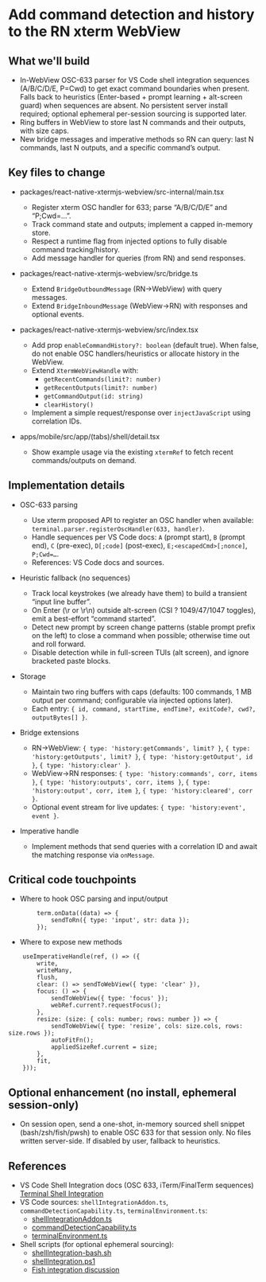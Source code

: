 # Add command detection and history to the RN xterm WebView

## What we'll build

- In-WebView OSC-633 parser for VS Code shell integration sequences (A/B/C/D/E,
  P=Cwd) to get exact command boundaries when present. Falls back to heuristics
  (Enter-based + prompt learning + alt-screen guard) when sequences are absent.
  No persistent server install required; optional ephemeral per-session sourcing
  is supported later.
- Ring buffers in WebView to store last N commands and their outputs, with size
  caps.
- New bridge messages and imperative methods so RN can query: last N commands,
  last N outputs, and a specific command’s output.

## Key files to change

- packages/react-native-xtermjs-webview/src-internal/main.tsx
  - Register xterm OSC handler for 633; parse “A/B/C/D/E” and “P;Cwd=…”.
  - Track command state and outputs; implement a capped in-memory store.
  - Respect a runtime flag from injected options to fully disable command
    tracking/history.
  - Add message handler for queries (from RN) and send responses.

- packages/react-native-xtermjs-webview/src/bridge.ts
  - Extend `BridgeOutboundMessage` (RN→WebView) with query messages.
  - Extend `BridgeInboundMessage` (WebView→RN) with responses and optional
    events.

- packages/react-native-xtermjs-webview/src/index.tsx
  - Add prop `enableCommandHistory?: boolean` (default true). When false, do not
    enable OSC handlers/heuristics or allocate history in the WebView.
  - Extend `XtermWebViewHandle` with:
    - `getRecentCommands(limit?: number)`
    - `getRecentOutputs(limit?: number)`
    - `getCommandOutput(id: string)`
    - `clearHistory()`
  - Implement a simple request/response over `injectJavaScript` using
    correlation IDs.

- apps/mobile/src/app/(tabs)/shell/detail.tsx
  - Show example usage via the existing `xtermRef` to fetch recent
    commands/outputs on demand.

## Implementation details

- OSC-633 parsing
  - Use xterm proposed API to register an OSC handler when available:
    `terminal.parser.registerOscHandler(633, handler)`.
  - Handle sequences per VS Code docs: `A` (prompt start), `B` (prompt end), `C`
    (pre-exec), `D[;code]` (post-exec), `E;<escapedCmd>[;nonce]`, `P;Cwd=…`.
  - References: VS Code docs and sources.

- Heuristic fallback (no sequences)
  - Track local keystrokes (we already have them) to build a transient “input
    line buffer”.
  - On Enter (\r or \r\n) outside alt-screen (CSI ? 1049/47/1047 toggles), emit
    a best-effort “command started”.
  - Detect new prompt by screen change patterns (stable prompt prefix on the
    left) to close a command when possible; otherwise time out and roll forward.
  - Disable detection while in full-screen TUIs (alt screen), and ignore
    bracketed paste blocks.

- Storage
  - Maintain two ring buffers with caps (defaults: 100 commands, 1 MB output per
    command; configurable via injected options later).
  - Each entry:
    `{ id, command, startTime, endTime?, exitCode?, cwd?, outputBytes[] }`.

- Bridge extensions
  - RN→WebView: `{ type: 'history:getCommands', limit? }`,
    `{ type: 'history:getOutputs', limit? }`,
    `{ type: 'history:getOutput', id }`, `{ type: 'history:clear' }`.
  - WebView→RN responses: `{ type: 'history:commands', corr, items }`,
    `{ type: 'history:outputs', corr, items }`,
    `{ type: 'history:output', corr, item }`,
    `{ type: 'history:cleared', corr }`.
  - Optional event stream for live updates: `{ type: 'history:event', event }`.

- Imperative handle
  - Implement methods that send queries with a correlation ID and await the
    matching response via `onMessage`.

## Critical code touchpoints

- Where to hook OSC parsing and input/output

```150:176:packages/react-native-xtermjs-webview/src-internal/main.tsx
		term.onData((data) => {
			sendToRn({ type: 'input', str: data });
		});
```

- Where to expose new methods

```231:246:packages/react-native-xtermjs-webview/src/index.tsx
	useImperativeHandle(ref, () => ({
		write,
		writeMany,
		flush,
		clear: () => sendToWebView({ type: 'clear' }),
		focus: () => {
			sendToWebView({ type: 'focus' });
			webRef.current?.requestFocus();
		},
		resize: (size: { cols: number; rows: number }) => {
			sendToWebView({ type: 'resize', cols: size.cols, rows: size.rows });
			autoFitFn();
			appliedSizeRef.current = size;
		},
		fit,
	}));
```

## Optional enhancement (no install, ephemeral session-only)

- On session open, send a one-shot, in-memory sourced shell snippet
  (bash/zsh/fish/pwsh) to enable OSC 633 for that session only. No files written
  server-side. If disabled by user, fallback to heuristics.

## References

- VS Code Shell Integration docs (OSC 633, iTerm/FinalTerm sequences)
  [Terminal Shell Integration](https://code.visualstudio.com/docs/terminal/shell-integration)
- VS Code sources: `shellIntegrationAddon.ts`, `commandDetectionCapability.ts`,
  `terminalEnvironment.ts`:
  - [shellIntegrationAddon.ts](https://github.com/microsoft/vscode/blob/main/src/vs/platform/terminal/common/xterm/shellIntegrationAddon.ts)
  - [commandDetectionCapability.ts](https://github.com/microsoft/vscode/blob/main/src/vs/platform/terminal/common/capabilities/commandDetectionCapability.ts)
  - [terminalEnvironment.ts](https://github.com/microsoft/vscode/blob/main/src/vs/platform/terminal/node/terminalEnvironment.ts)
- Shell scripts (for optional ephemeral sourcing):
  - [shellIntegration-bash.sh](https://github.com/microsoft/vscode/blob/main/src/vs/workbench/contrib/terminal/common/scripts/shellIntegration-bash.sh)
  - [shellIntegration.ps1](https://cocalc.com/github/microsoft/vscode/blob/main/src/vs/workbench/contrib/terminal/common/scripts/shellIntegration.ps1?utm_source=chatgpt.com)
  - [Fish integration discussion](https://github.com/microsoft/vscode/issues/184659?utm_source=chatgpt.com)
